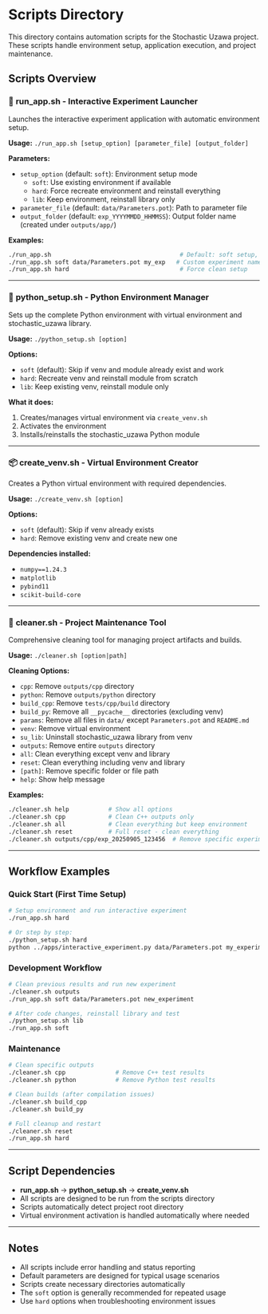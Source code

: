 # Scripts Directory

This directory contains automation scripts for the Stochastic Uzawa project. These scripts handle environment setup, application execution, and project maintenance.

## Scripts Overview

### 🚀 **run_app.sh** - Interactive Experiment Launcher
Launches the interactive experiment application with automatic environment setup.

**Usage:** `./run_app.sh [setup_option] [parameter_file] [output_folder]`

**Parameters:**
- `setup_option` (default: `soft`): Environment setup mode
  - `soft`: Use existing environment if available
  - `hard`: Force recreate environment and reinstall everything
  - `lib`: Keep environment, reinstall library only
- `parameter_file` (default: `data/Parameters.pot`): Path to parameter file
- `output_folder` (default: `exp_YYYYMMDD_HHMMSS`): Output folder name (created under `outputs/app/`)

**Examples:**
```bash
./run_app.sh                                    # Default: soft setup, default params, timestamped folder
./run_app.sh soft data/Parameters.pot my_exp   # Custom experiment name
./run_app.sh hard                               # Force clean setup
```

---

### 🐍 **python_setup.sh** - Python Environment Manager
Sets up the complete Python environment with virtual environment and stochastic_uzawa library.

**Usage:** `./python_setup.sh [option]`

**Options:**
- `soft` (default): Skip if venv and module already exist and work
- `hard`: Recreate venv and reinstall module from scratch
- `lib`: Keep existing venv, reinstall module only

**What it does:**
1. Creates/manages virtual environment via `create_venv.sh`
2. Activates the environment
3. Installs/reinstalls the stochastic_uzawa Python module

---

### 📦 **create_venv.sh** - Virtual Environment Creator
Creates a Python virtual environment with required dependencies.

**Usage:** `./create_venv.sh [option]`

**Options:**
- `soft` (default): Skip if venv already exists
- `hard`: Remove existing venv and create new one

**Dependencies installed:**
- `numpy==1.24.3`
- `matplotlib`
- `pybind11`
- `scikit-build-core`

---

### 🧹 **cleaner.sh** - Project Maintenance Tool
Comprehensive cleaning tool for managing project artifacts and builds.

**Usage:** `./cleaner.sh [option|path]`

**Cleaning Options:**
- `cpp`: Remove `outputs/cpp` directory
- `python`: Remove `outputs/python` directory  
- `build_cpp`: Remove `tests/cpp/build` directory
- `build_py`: Remove all `__pycache__` directories (excluding venv)
- `params`: Remove all files in `data/` except `Parameters.pot` and `README.md`
- `venv`: Remove virtual environment
- `su_lib`: Uninstall stochastic_uzawa library from venv
- `outputs`: Remove entire `outputs` directory
- `all`: Clean everything except venv and library
- `reset`: Clean everything including venv and library
- `[path]`: Remove specific folder or file path
- `help`: Show help message

**Examples:**
```bash
./cleaner.sh help           # Show all options
./cleaner.sh cpp            # Clean C++ outputs only
./cleaner.sh all            # Clean everything but keep environment
./cleaner.sh reset          # Full reset - clean everything
./cleaner.sh outputs/cpp/exp_20250905_123456  # Remove specific experiment
```

---

## Workflow Examples

### Quick Start (First Time Setup)
```bash
# Setup environment and run interactive experiment
./run_app.sh hard

# Or step by step:
./python_setup.sh hard
python ../apps/interactive_experiment.py data/Parameters.pot my_experiment
```

### Development Workflow
```bash
# Clean previous results and run new experiment
./cleaner.sh outputs
./run_app.sh soft data/Parameters.pot new_experiment

# After code changes, reinstall library and test
./python_setup.sh lib
./run_app.sh soft
```

### Maintenance
```bash
# Clean specific outputs
./cleaner.sh cpp              # Remove C++ test results
./cleaner.sh python           # Remove Python test results

# Clean builds (after compilation issues)
./cleaner.sh build_cpp
./cleaner.sh build_py

# Full cleanup and restart
./cleaner.sh reset
./run_app.sh hard
```

---

## Script Dependencies

- **run_app.sh** → **python_setup.sh** → **create_venv.sh**
- All scripts are designed to be run from the scripts directory
- Scripts automatically detect project root directory
- Virtual environment activation is handled automatically where needed

---

## Notes

- All scripts include error handling and status reporting
- Default parameters are designed for typical usage scenarios
- Scripts create necessary directories automatically
- The `soft` option is generally recommended for repeated usage
- Use `hard` options when troubleshooting environment issues